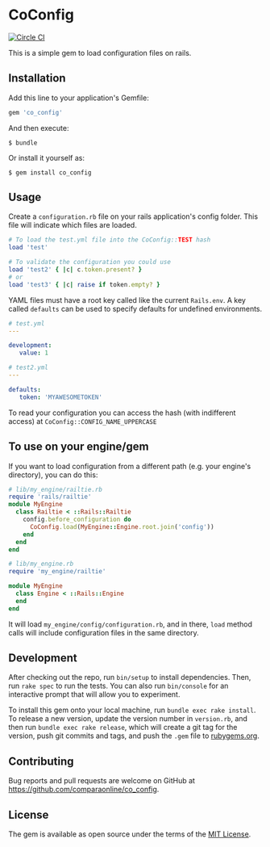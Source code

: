 # CoConfig
[![Circle CI](https://circleci.com/gh/comparaonline/co_config.svg?style=svg)](https://circleci.com/gh/comparaonline/co_config)

This is a simple gem to load configuration files on rails.

## Installation

Add this line to your application's Gemfile:

```ruby
gem 'co_config'
```

And then execute:

    $ bundle

Or install it yourself as:

    $ gem install co_config

## Usage

Create a `configuration.rb` file on your rails application's config folder.
This file will indicate which files are loaded.

```ruby
# To load the test.yml file into the CoConfig::TEST hash
load 'test' 

# To validate the configuration you could use
load 'test2' { |c| c.token.present? } 
# or
load 'test3' { |c| raise if token.empty? }
```

YAML files must have a root key called like the current `Rails.env`. A key called `defaults` can be used to specify defaults for undefined environments.

```yaml
# test.yml
---

development:
   value: 1
```

```yaml
# test2.yml
---

defaults:
   token: 'MYAWESOMETOKEN'
```

To read your configuration you can access the hash (with indifferent access) at `CoConfig::CONFIG_NAME_UPPERCASE`

## To use on your engine/gem

If you want to load configuration from a different path (e.g. your engine's directory), you can do this:

```ruby
# lib/my_engine/railtie.rb
require 'rails/railtie'
module MyEngine
  class Railtie < ::Rails::Railtie
    config.before_configuration do
      CoConfig.load(MyEngine::Engine.root.join('config'))
    end
  end
end

# lib/my_engine.rb
require 'my_engine/railtie'

module MyEngine
  class Engine < ::Rails::Engine
  end
end
```

It will load `my_engine/config/configuration.rb`, and in there, `load` method calls will include configuration files in the same directory.

## Development

After checking out the repo, run `bin/setup` to install dependencies. Then, run `rake spec` to run the tests. You can also run `bin/console` for an interactive prompt that will allow you to experiment.

To install this gem onto your local machine, run `bundle exec rake install`. To release a new version, update the version number in `version.rb`, and then run `bundle exec rake release`, which will create a git tag for the version, push git commits and tags, and push the `.gem` file to [rubygems.org](https://rubygems.org).

## Contributing

Bug reports and pull requests are welcome on GitHub at https://github.com/comparaonline/co_config.


## License

The gem is available as open source under the terms of the [MIT License](http://opensource.org/licenses/MIT).

